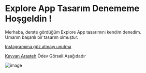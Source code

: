 # Explore App Tasarım Denememe Hoşgeldin !

Merhaba, derste gördüğüm Explore App tasarımını kendim denedim. Umarım başarılı bir tasarım olmuştur.

[Instagramıma göz atmayı unutma](https://www.instagram.com/gokhankundala/)

[Keyvan Arasteh](https://github.com/keyvanarasteh)
Ödev Görseli Aşağıdadır














![image](https://github.com/gkhnkndl/exploreapp/assets/148795426/9b0da2c8-0a7d-4d8b-814f-4cd811904fae)
